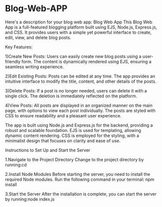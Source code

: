 # Blog-Web-APP
 Here's a description for your blog web app:  Blog Web App  This Blog Web App is a full-featured blogging platform built using EJS, Node.js, Express.js, and CSS. It provides users with a simple yet powerful interface to create, edit, view, and delete blog posts.

Key Features:

1)Create New Posts: Users can easily create new blog posts using a user-friendly form. The content is dynamically rendered using EJS, ensuring a seamless writing experience.

2)Edit Existing Posts: Posts can be edited at any time. The app provides an intuitive interface to modify the title, content, and other details of the posts.

3)Delete Posts: If a post is no longer needed, users can delete it with a single click. The deletion is immediately reflected on the platform.

4)View Posts: All posts are displayed in an organized manner on the main page, with options to view each post individually. The posts are styled with CSS to ensure readability and a pleasant user experience.

The app is built using Node.js and Express.js for the backend, providing a robust and scalable foundation. EJS is used for templating, allowing dynamic content rendering. CSS is employed for the styling, with a minimalist design that focuses on clarity and ease of use.

Instructions to Set Up and Start the Server

1.Navigate to the Project Directory
Change to the project directory by running:cd <project-directory>

2.Install Node Modules
Before starting the server, you need to install the required Node modules. Run the following command in your terminal:
npm install

3.Start the Server
After the installation is complete, you can start the server by running:node index.js
